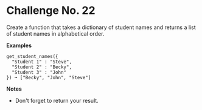 # Challenge No. 22

Create a function that takes a dictionary of student names and returns a list of student names in alphabetical order.

**Examples**

    get_student_names({
      "Student 1" : "Steve",
      "Student 2" : "Becky",
      "Student 3" : "John"
    }) ➞ ["Becky", "John", "Steve"]

**Notes**

-   Don't forget to return your result.
